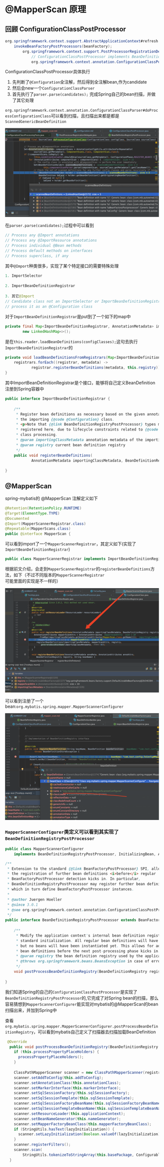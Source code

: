 # @MapperScan 原理

## 回顾 ConfigurationClassPostProcessor

```java
org.springframework.context.support.AbstractApplicationContext#refresh
    invokeBeanFactoryPostProcessors(beanFactory);
        org.springframework.context.support.PostProcessorRegistrationDelegate#invokeBeanDefinitionRegistryPostProcessors
            // ConfigurationClassPostProcessor implements BeanDefinitionRegistryPostProcessor
            org.springframework.context.annotation.ConfigurationClassPostProcessor#postProcessBeanDefinitionRegistry
```

ConfigurationClassPostProcessor具体执行

1. 先判断了`@Configuration`全注解，然后得到全注解bean,作为candidate
2. 然后会new一个`ConfigurationClassParser`
3. 首先执行了`parser.parse(candidates);` 完成Spring自己的bean扫描，并做了其它处理

`org.springframework.context.annotation.ConfigurationClassParser#doProcessConfigurationClass`可以看到扫描，且扫描出来都是都是`ScannedGenericBeanDefinition`

![](../../imgs/scan_1.png)

在`parser.parse(candidates);`过程中可以看到

```java
// Process any @Import annotations
// Process any @ImportResource annotations
// Process individual @Bean methods
// Process default methods on interfaces
// Process superclass, if any
```

其中`@Import`种类很多，实现了某个特定接口的需要特殊处理

```java
1. ImportSelector

2. ImportBeanDefinitionRegistrar

3. 其它@Import
// Candidate class not an ImportSelector or ImportBeanDefinitionRegistrar ->
// process it as an @Configuration class
```

对于`ImportBeanDefinitionRegistrar`是put到了一个如下的map中

```java
private final Map<ImportBeanDefinitionRegistrar, AnnotationMetadata> importBeanDefinitionRegistrars =
		new LinkedHashMap<>();
```

是在`this.reader.loadBeanDefinitions(configClasses);`这句去执行`ImportBeanDefinitionRegistrar`的

```java
private void loadBeanDefinitionsFromRegistrars(Map<ImportBeanDefinitionRegistrar, AnnotationMetadata> registrars) {
	registrars.forEach((registrar, metadata) ->
			registrar.registerBeanDefinitions(metadata, this.registry));
}
```

其中ImportBeanDefinitionRegistrar是个接口，能够将自己定义BeanDefinition注册到Spring容器中

```java
public interface ImportBeanDefinitionRegistrar {

	/**
	 * Register bean definitions as necessary based on the given annotation metadata of
	 * the importing {@code @Configuration} class.
	 * <p>Note that {@link BeanDefinitionRegistryPostProcessor} types may <em>not</em> be
	 * registered here, due to lifecycle constraints related to {@code @Configuration}
	 * class processing.
	 * @param importingClassMetadata annotation metadata of the importing class
	 * @param registry current bean definition registry
	 */
	public void registerBeanDefinitions(
			AnnotationMetadata importingClassMetadata, BeanDefinitionRegistry registry);

}
```

## @MapperScan

spring-mybatis的 @MapperScan 注解定义如下

```java
@Retention(RetentionPolicy.RUNTIME)
@Target(ElementType.TYPE)
@Documented
@Import(MapperScannerRegistrar.class)
@Repeatable(MapperScans.class)
public @interface MapperScan {
```

可以看到import了一个`MapperScannerRegistrar`，其定义如下(实现了`ImportBeanDefinitionRegistrar`)

```java
public class MapperScannerRegistrar implements ImportBeanDefinitionRegistrar, ResourceLoaderAware {
```

根据前文介绍，会走到`MapperScannerRegistrar`的`registerBeanDefinitions`方法，如下（不过不同版本的`MapperScannerRegistrar`可能里面的实现是不一样的）

![](../../imgs/scan_2.png)

可以看到注册了一个bean:`org.mybatis.spring.mapper.MapperScannerConfigurer`

![](../../imgs/scan_3.png)

### `MapperScannerConfigurer`类定义可以看到其实现了`BeanDefinitionRegistryPostProcessor`

```java
public class MapperScannerConfigurer
    implements BeanDefinitionRegistryPostProcessor, InitializingBean, ApplicationContextAware, BeanNameAware {
```

```java
/**
 * Extension to the standard {@link BeanFactoryPostProcessor} SPI, allowing for
 * the registration of further bean definitions <i>before</i> regular
 * BeanFactoryPostProcessor detection kicks in. In particular,
 * BeanDefinitionRegistryPostProcessor may register further bean definitions
 * which in turn define BeanFactoryPostProcessor instances.
 *
 * @author Juergen Hoeller
 * @since 3.0.1
 * @see org.springframework.context.annotation.ConfigurationClassPostProcessor
 */
public interface BeanDefinitionRegistryPostProcessor extends BeanFactoryPostProcessor {

	/**
	 * Modify the application context's internal bean definition registry after its
	 * standard initialization. All regular bean definitions will have been loaded,
	 * but no beans will have been instantiated yet. This allows for adding further
	 * bean definitions before the next post-processing phase kicks in.
	 * @param registry the bean definition registry used by the application context
	 * @throws org.springframework.beans.BeansException in case of errors
	 */
	void postProcessBeanDefinitionRegistry(BeanDefinitionRegistry registry) throws BeansException;

}
```

我们知道Spring的自己的`ConfigurationClassPostProcessor`是实现了`BeanDefinitionRegistryPostProcessor`的,它完成了对Spring bean的扫描，那么容易猜想到`MapperScannerConfigurer`能实现对mybatis的@MapperScan的bean扫描出来，并加到Spring中

查看`org.mybatis.spring.mapper.MapperScannerConfigurer.postProcessBeanDefinitionRegistry`，可以看到mybatis自己定义了扫描器去扫描加载BeanDefinition

```java
 @Override
  public void postProcessBeanDefinitionRegistry(BeanDefinitionRegistry registry) {
    if (this.processPropertyPlaceHolders) {
      processPropertyPlaceHolders();
    }

    ClassPathMapperScanner scanner = new ClassPathMapperScanner(registry);
    scanner.setAddToConfig(this.addToConfig);
    scanner.setAnnotationClass(this.annotationClass);
    scanner.setMarkerInterface(this.markerInterface);
    scanner.setSqlSessionFactory(this.sqlSessionFactory);
    scanner.setSqlSessionTemplate(this.sqlSessionTemplate);
    scanner.setSqlSessionFactoryBeanName(this.sqlSessionFactoryBeanName);
    scanner.setSqlSessionTemplateBeanName(this.sqlSessionTemplateBeanName);
    scanner.setResourceLoader(this.applicationContext);
    scanner.setBeanNameGenerator(this.nameGenerator);
    scanner.setMapperFactoryBeanClass(this.mapperFactoryBeanClass);
    if (StringUtils.hasText(lazyInitialization)) {
      scanner.setLazyInitialization(Boolean.valueOf(lazyInitialization));
    }
    scanner.registerFilters();
    scanner.scan(
        StringUtils.tokenizeToStringArray(this.basePackage, ConfigurableApplicationContext.CONFIG_LOCATION_DELIMITERS));
  }
```
